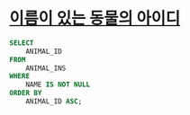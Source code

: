 # [이름이 있는 동물의 아이디](https://programmers.co.kr/learn/courses/30/lessons/59407)

```sql
SELECT
    ANIMAL_ID
FROM
    ANIMAL_INS
WHERE
    NAME IS NOT NULL
ORDER BY
    ANIMAL_ID ASC;
```
